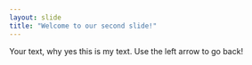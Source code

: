 ```yaml
---
layout: slide
title: "Welcome to our second slide!"
---
```

Your text, why yes this is my text.
Use the left arrow to go back!
